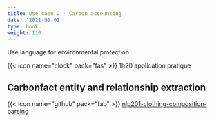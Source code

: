 ```yaml
---
title: Use case 2 - Carbon accounting
date: '2021-01-01'
type: book
weight: 110
---
```


Use language for environmental protection.

<!--more-->

{{< icon name="clock" pack="fas" >}} 1h20 application pratique

## Carbonfact entity and relationship extraction

{{< icon name="github" pack="fab" >}} [nlp201-clothing-composition-parsing](https://github.com/MichelDeudon/nlp201-clothing-composition-parsing)